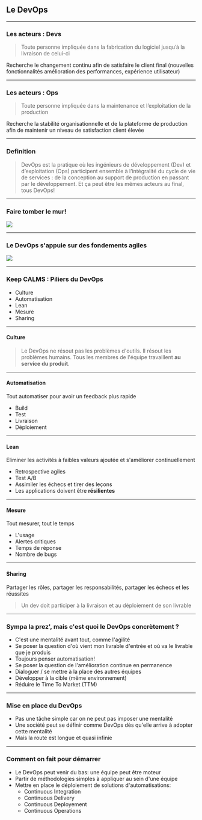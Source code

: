 ## Le DevOps

----

### Les acteurs : Devs
> Toute personne impliquée dans la fabrication du logiciel jusqu’à la livraison de celui-ci

Recherche le changement continu afin de satisfaire le client final (nouvelles fonctionnalités amélioration des performances, expérience utilisateur)

----

### Les acteurs : Ops
> Toute personne impliquée dans la maintenance et l’exploitation de la production

Recherche la stabilité organisationnelle et de la plateforme de production afin de maintenir un niveau de satisfaction client élevée

----

### Definition
> DevOps est la pratique où les ingénieurs de développement (Dev) et d’exploitation (Ops) participent ensemble à l’intégralité du cycle de vie de services : de la conception au support de production en passant par le développement. Et ça peut être les mêmes acteurs au final, tous DevOps!

----

### Faire tomber le mur!
<img src="https://www.niceideas.ch/roller2/badtrash/mediaresource/ce967df5-4dca-4f37-a480-b683bd742259" style="background:none; border:none; box-shadow:none;" />

----

### Le DevOps s'appuie sur des fondements agiles
<img src="img/devops.jpg" style="background:none; border:none; box-shadow:none;"/>

----

### Keep CALMS : Piliers du DevOps

* Culture
* Automatisation
* Lean 
* Mesure
* Sharing

----

#### Culture

> Le DevOps ne résout pas les problèmes d'outils. Il résout les problèmes humains.
Tous les membres de l'équipe travaillent **au service du produit**.

----

#### Automatisation

Tout automatiser pour avoir un feedback plus rapide
* Build
* Test
* Livraison
* Déploiement

----

#### Lean

Eliminer les activités à faibles valeurs ajoutée et s'améliorer continuellement
* Retrospective agiles
* Test A/B
* Assimiler les échecs et tirer des leçons
* Les applications doivent être **résilientes**

----

#### Mesure

Tout mesurer, tout le temps
* L'usage
* Alertes critiques
* Temps de réponse
* Nombre de bugs

----

#### Sharing

Partager les rôles, partager les responsabilités, partager les échecs et les réussites
> Un dev doit participer à la livraison et au déploiement de son livrable

----

### Sympa la prez', mais c'est quoi le DevOps concrètement ?

* C'est une mentalité avant tout, comme l'agilité
* Se poser la question d'où vient mon livrable d'entrée et où va le livrable que je produis
* Toujours penser automatisation!
* Se poser la question de l'amélioration continue en permanence
* Dialoguer / se mettre à la place des autres équipes
* Développer à la cible (même environnement)
* Réduire le Time To Market (TTM)

----

### Mise en place du DevOps

* Pas une tâche simple car on ne peut pas imposer une mentalité
* Une société peut se définir comme DevOps dès qu'elle arrive à adopter cette mentalité
* Mais la route est longue et quasi infinie

----

### Comment on fait pour démarrer

* Le DevOps peut venir du bas: une équipe peut être moteur 
* Partir de méthodologies simples à appliquer au sein d'une équipe
* Mettre en place le déploiement de solutions d'automatisations:
  * Continuous Integration
  * Continuous Delivery
  * Continuous Deployement
  * Continuous Operations

